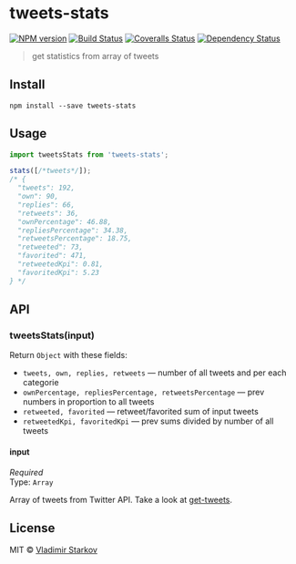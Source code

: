 # tweets-stats

[![NPM version][npm-image]][npm-url]
[![Build Status][travis-image]][travis-url]
[![Coveralls Status][coveralls-image]][coveralls-url]
[![Dependency Status][depstat-image]][depstat-url]

> get statistics from array of tweets

## Install

    npm install --save tweets-stats

## Usage

```js
import tweetsStats from 'tweets-stats';

stats([/*tweets*/]);
/* {
  "tweets": 192,
  "own": 90,
  "replies": 66,
  "retweets": 36,
  "ownPercentage": 46.88,
  "repliesPercentage": 34.38,
  "retweetsPercentage": 18.75,
  "retweeted": 73,
  "favorited": 471,
  "retweetedKpi": 0.81,
  "favoritedKpi": 5.23
} */
```

## API

### tweetsStats(input)

Return `Object` with these fields:

* `tweets, own, replies, retweets` — number of all tweets and per each categorie
* `ownPercentage, repliesPercentage, retweetsPercentage` — prev numbers in proportion to all tweets
* `retweeted, favorited` — retweet/favorited sum of input tweets
* `retweetedKpi, favoritedKpi` — prev sums divided by number of all tweets

#### input

*Required*  
Type: `Array`

Array of tweets from Twitter API. Take a look at [get-tweets][get-tweets].

[get-tweets]: https://github.com/iamstarkov/get-tweets

## License

MIT © [Vladimir Starkov](https://iamstarkov.com)

[npm-url]: https://npmjs.org/package/tweets-stats
[npm-image]: https://img.shields.io/npm/v/tweets-stats.svg?style=flat-square

[travis-url]: https://travis-ci.org/iamstarkov/tweets-stats
[travis-image]: https://img.shields.io/travis/iamstarkov/tweets-stats.svg?style=flat-square

[coveralls-url]: https://coveralls.io/r/iamstarkov/tweets-stats
[coveralls-image]: https://img.shields.io/coveralls/iamstarkov/tweets-stats.svg?style=flat-square

[depstat-url]: https://david-dm.org/iamstarkov/tweets-stats
[depstat-image]: https://david-dm.org/iamstarkov/tweets-stats.svg?style=flat-square
